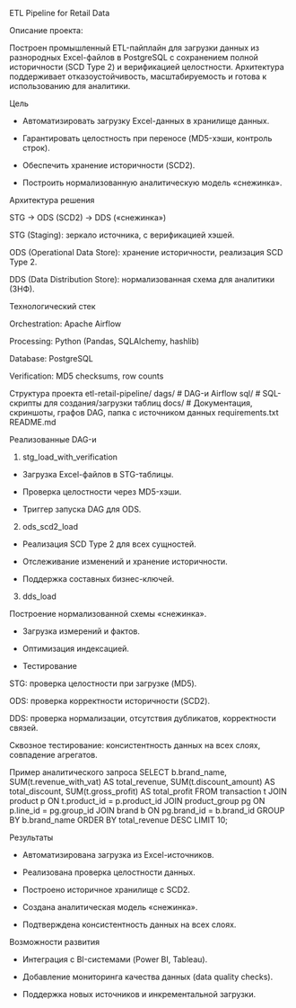 ETL Pipeline for Retail Data

Описание проекта:

Построен промышленный ETL-пайплайн для загрузки данных из разнородных Excel-файлов в PostgreSQL с сохранением полной историчности (SCD Type 2) и верификацией целостности. Архитектура поддерживает отказоустойчивость, масштабируемость и готова к использованию для аналитики.


Цель

- Автоматизировать загрузку Excel-данных в хранилище данных.

- Гарантировать целостность при переносе (MD5-хэши, контроль строк).

- Обеспечить хранение историчности (SCD2).

- Построить нормализованную аналитическую модель «снежинка».


Архитектура решения

STG → ODS (SCD2) → DDS («снежинка»)

STG (Staging): зеркало источника, с верификацией хэшей.

ODS (Operational Data Store): хранение историчности, реализация SCD Type 2.

DDS (Data Distribution Store): нормализованная схема для аналитики (3НФ).


Технологический стек

Orchestration: Apache Airflow

Processing: Python (Pandas, SQLAlchemy, hashlib)

Database: PostgreSQL

Verification: MD5 checksums, row counts


Структура проекта
etl-retail-pipeline/
dags/               # DAG-и Airflow
sql/                # SQL-скрипты для создания/загрузки таблиц
docs/               # Документация, скриншоты, графов DAG, папка с источником данных
requirements.txt
README.md

Реализованные DAG-и
1. stg_load_with_verification

- Загрузка Excel-файлов в STG-таблицы.

- Проверка целостности через MD5-хэши.

- Триггер запуска DAG для ODS.

2. ods_scd2_load

- Реализация SCD Type 2 для всех сущностей.

- Отслеживание изменений и хранение историчности.

- Поддержка составных бизнес-ключей.

3. dds_load

Построение нормализованной схемы «снежинка».

- Загрузка измерений и фактов.

- Оптимизация индексацией.

- Тестирование

STG: проверка целостности при загрузке (MD5).

ODS: проверка корректности историчности (SCD2).

DDS: проверка нормализации, отсутствия дубликатов, корректности связей.

Сквозное тестирование: консистентность данных на всех слоях, совпадение агрегатов.

Пример аналитического запроса
SELECT 
    b.brand_name,
    SUM(t.revenue_with_vat) AS total_revenue,
    SUM(t.discount_amount) AS total_discount,
    SUM(t.gross_profit) AS total_profit
FROM transaction t
JOIN product p ON t.product_id = p.product_id
JOIN product_group pg ON p.line_id = pg.group_id
JOIN brand b ON pg.brand_id = b.brand_id
GROUP BY b.brand_name
ORDER BY total_revenue DESC
LIMIT 10;

Результаты

- Автоматизирована загрузка из Excel-источников.

- Реализована проверка целостности данных.

- Построено историчное хранилище с SCD2.

- Создана аналитическая модель «снежинка».

- Подтверждена консистентность данных на всех слоях.


Возможности развития

- Интеграция с BI-системами (Power BI, Tableau).

- Добавление мониторинга качества данных (data quality checks).

- Поддержка новых источников и инкрементальной загрузки.
